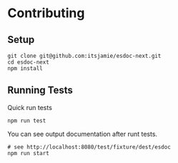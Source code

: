 # Contributing

## Setup
```
git clone git@github.com:itsjamie/esdoc-next.git
cd esdoc-next
npm install
```

## Running Tests
Quick run tests
```
npm run test
```

You can see output documentation after runt tests.
```
# see http://localhost:8080/test/fixture/dest/esdoc
npm run start
```
